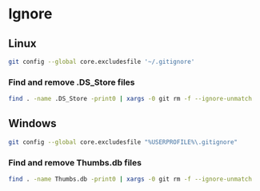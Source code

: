 # Ignore

## Linux

```sh
git config --global core.excludesfile '~/.gitignore'
```

### Find and remove .DS_Store files

```sh
find . -name .DS_Store -print0 | xargs -0 git rm -f --ignore-unmatch
```

## Windows

```sh
git config --global core.excludesfile "%USERPROFILE%\.gitignore"
```

### Find and remove Thumbs.db files

```sh
find . -name Thumbs.db -print0 | xargs -0 git rm -f --ignore-unmatch
```

